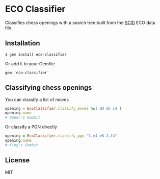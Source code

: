 # ECO Classifier

Classifies chess openings with a search tree built from the [SCID](https://sourceforge.net/p/scid/wiki/StartHere/) ECO data file


## Installation

```
$ gem install eco-classifier
```

Or add it to your Gemfile

```
gem 'eco-classifier'
```


## Classifying chess openings

You can classify a list of moves

```ruby
opening = EcoClassifier.classify_moves %w( d4 d5 c4 )
opening.name
# Queen's Gambit
```

Or classify a PGN directly

```ruby
opening = EcoClassifier.classify_pgn "1.e4 e5 2.f4"
opening.name
# King's Gambit
```


## License

MIT
